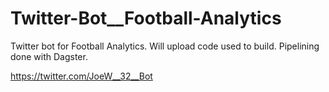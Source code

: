 # Twitter-Bot__Football-Analytics

Twitter bot for Football Analytics. Will upload code used to build. Pipelining done with Dagster. 

https://twitter.com/JoeW__32__Bot
